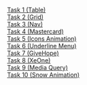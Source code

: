 [Task 1 (Table)](https://timaswp.github.io/IATC/task_1/) <br/>
[Task 2 (Grid)](https://timaswp.github.io/IATC/task_2/) <br/>
[Task 3 (Nav)](https://timaswp.github.io/IATC/task_3/) <br/>
[Task 4 (Mastercard)](https://timaswp.github.io/IATC/task_4/) <br/>
[Task 5 (Icons Animation)](https://timaswp.github.io/IATC/task_5/) <br/>
[Task 6 (Underline Menu)](https://timaswp.github.io/IATC/task_6/) <br/>
[Task 7 (GiveHope)](https://timaswp.github.io/IATC/task_7/) <br/>
[Task 8 (XeOne)](https://timaswp.github.io/IATC/task_8/) <br/>
[Task 9 (Media Query)](https://timaswp.github.io/IATC/task_9/) <br/>
[Task 10 (Snow Animation)](https://timaswp.github.io/IATC/task_10/) <br/>